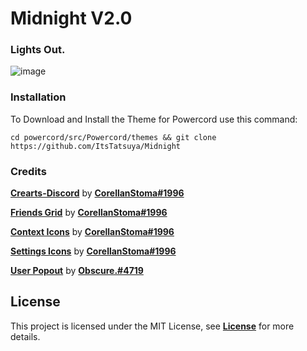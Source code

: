 # Midnight V2.0
### Lights Out.
![image](https://user-images.githubusercontent.com/87627258/154120256-c4d9f129-b696-4dc9-b4ec-a1fcb16a6900.png)
### Installation
To Download and Install the Theme for Powercord use this command:
```
cd powercord/src/Powercord/themes && git clone https://github.com/ItsTatsuya/Midnight
```
### Credits
[**Crearts-Discord**](https://github.com/CorellanStoma/CreArts-Discord) by [**CorellanStoma#1996**](https://github.com/CorellanStoma)

[**Friends Grid**](https://github.com/CreArts-Community/Friends-Grid) by [**CorellanStoma#1996**](https://github.com/CorellanStoma)

[**Context Icons**](https://github.com/CreArts-Community/Context-Icons) by [**CorellanStoma#1996**](https://github.com/CorellanStoma)

[**Settings Icons**](https://github.com/CreArts-Community/Settings-Icons) by [**CorellanStoma#1996**](https://github.com/CorellanStoma)

[**User Popout**](https://github.com/Obscure-Git/Lavender) by [**Obscure.#4719**](https://github.com/Obscure-Git)

## License
This project is licensed under the MIT License, see [**License**](https://raw.githubusercontent.com/ItsTatsuya/Midnight/master/License.md) for more details.
